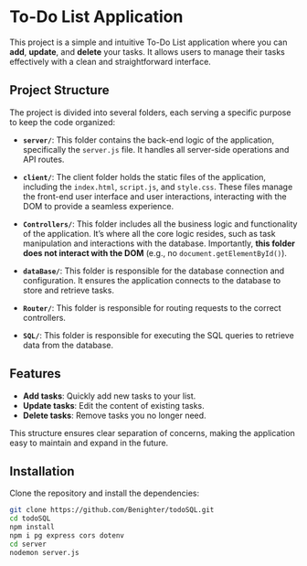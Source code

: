 # To-Do List Application

This project is a simple and intuitive To-Do List application where you can **add**, **update**, and **delete** your tasks. It allows users to manage their tasks effectively with a clean and straightforward interface.

## Project Structure

The project is divided into several folders, each serving a specific purpose to keep the code organized:

- **`server/`**: This folder contains the back-end logic of the application, specifically the `server.js` file. It handles all server-side operations and API routes.
  
- **`client/`**: The client folder holds the static files of the application, including the `index.html`, `script.js`, and `style.css`. These files manage the front-end user interface and user interactions, interacting with the DOM to provide a seamless experience.

- **`Controllers/`**: This folder includes all the business logic and functionality of the application. It’s where all the core logic resides, such as task manipulation and interactions with the database. Importantly, **this folder does not interact with the DOM** (e.g., no `document.getElementById()`).

- **`dataBase/`**: This folder is responsible for the database connection and configuration. It ensures the application connects to the database to store and retrieve tasks.

- **`Router/`**: This folder is responsible for routing requests to the correct controllers.

- **`SQL/`**: This folder is responsible for executing the SQL queries to retrieve data from the database.

## Features

- **Add tasks**: Quickly add new tasks to your list.
- **Update tasks**: Edit the content of existing tasks.
- **Delete tasks**: Remove tasks you no longer need.

This structure ensures clear separation of concerns, making the application easy to maintain and expand in the future.

## Installation

Clone the repository and install the dependencies:

```bash
git clone https://github.com/Benighter/todoSQL.git
cd todoSQL
npm install
npm i pg express cors dotenv
cd server
nodemon server.js
